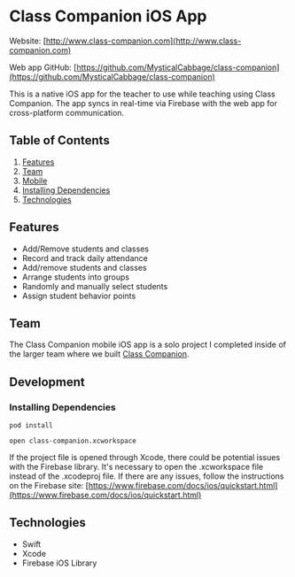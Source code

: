 # Class Companion iOS App

Website: [http://www.class-companion.com](http://www.class-companion.com)

Web app GitHub: [https://github.com/MysticalCabbage/class-companion](https://github.com/MysticalCabbage/class-companion)

This is a native iOS app for the teacher to use while teaching using Class Companion. The app syncs in real-time via Firebase with the web app for cross-platform communication.

## Table of Contents

1. [Features](#features)
1. [Team](#team)
1. [Mobile](#mobile)
1. [Installing Dependencies](#installing-dependencies)
1. [Technologies](#technologies)


## Features
 - Add/Remove students and classes
 - Record and track daily attendance
 - Add/remove students and classes
 - Arrange students into groups
 - Randomly and manually select students
 - Assign student behavior points
 

## Team

The Class Companion mobile iOS app is a solo project I completed inside of the larger team where we built [Class Companion](https://github.com/MysticalCabbage/class-companion). 

## Development

### Installing Dependencies

```
pod install
```
```
open class-companion.xcworkspace
```

If the project file is opened through Xcode, there could be potential issues with the Firebase library. It's necessary to open the .xcworkspace file instead of the .xcodeproj file. If there are any issues, follow the instructions on the Firebase site: [https://www.firebase.com/docs/ios/quickstart.html](https://www.firebase.com/docs/ios/quickstart.html)

## Technologies
 - Swift
 - Xcode
 - Firebase iOS Library
